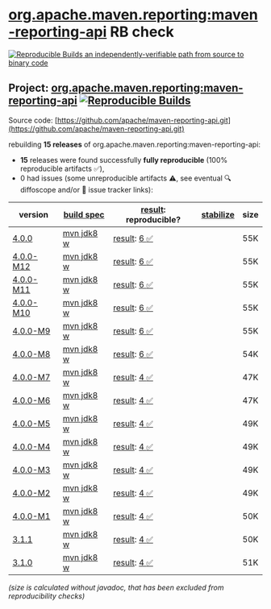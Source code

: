 [org.apache.maven.reporting:maven-reporting-api](https://central.sonatype.com/artifact/org.apache.maven.reporting/maven-reporting-api/versions) RB check
=======

[![Reproducible Builds](https://reproducible-builds.org/images/logos/rb.svg) an independently-verifiable path from source to binary code](https://reproducible-builds.org/)

## Project: [org.apache.maven.reporting:maven-reporting-api](https://central.sonatype.com/artifact/org.apache.maven.reporting/maven-reporting-api/versions) [![Reproducible Builds](https://img.shields.io/endpoint?url=https://raw.githubusercontent.com/jvm-repo-rebuild/reproducible-central/master/content/org/apache/maven/reporting/maven-reporting-api/badge.json)](https://github.com/jvm-repo-rebuild/reproducible-central/blob/master/content/org/apache/maven/reporting/maven-reporting-api/README.md)

Source code: [https://github.com/apache/maven-reporting-api.git](https://github.com/apache/maven-reporting-api.git)

rebuilding **15 releases** of org.apache.maven.reporting:maven-reporting-api:
- **15** releases were found successfully **fully reproducible** (100% reproducible artifacts :white_check_mark:),
- 0 had issues (some unreproducible artifacts :warning:, see eventual :mag: diffoscope and/or :memo: issue tracker links):

| version | [build spec](/BUILDSPEC.md) | [result](https://reproducible-builds.org/docs/jvm/): reproducible? | [stabilize](https://github.com/google/oss-rebuild/blob/main/cmd/stabilize/README.md) | size |
| -- | --------- | ------ | ------ | -- |
| [4.0.0](https://central.sonatype.com/artifact/org.apache.maven.reporting/maven-reporting-api/4.0.0/pom) | [mvn jdk8 w](maven-reporting-api-4.0.0.buildspec) | [result](maven-reporting-api-4.0.0.buildinfo): [6 :white_check_mark: ](maven-reporting-api-4.0.0.buildcompare) | | 55K |
| [4.0.0-M12](https://central.sonatype.com/artifact/org.apache.maven.reporting/maven-reporting-api/4.0.0-M12/pom) | [mvn jdk8 w](maven-reporting-api-4.0.0-M12.buildspec) | [result](maven-reporting-api-4.0.0-M12.buildinfo): [6 :white_check_mark: ](maven-reporting-api-4.0.0-M12.buildcompare) | | 55K |
| [4.0.0-M11](https://central.sonatype.com/artifact/org.apache.maven.reporting/maven-reporting-api/4.0.0-M11/pom) | [mvn jdk8 w](maven-reporting-api-4.0.0-M11.buildspec) | [result](maven-reporting-api-4.0.0-M11.buildinfo): [6 :white_check_mark: ](maven-reporting-api-4.0.0-M11.buildcompare) | | 55K |
| [4.0.0-M10](https://central.sonatype.com/artifact/org.apache.maven.reporting/maven-reporting-api/4.0.0-M10/pom) | [mvn jdk8 w](maven-reporting-api-4.0.0-M10.buildspec) | [result](maven-reporting-api-4.0.0-M10.buildinfo): [6 :white_check_mark: ](maven-reporting-api-4.0.0-M10.buildcompare) | | 55K |
| [4.0.0-M9](https://central.sonatype.com/artifact/org.apache.maven.reporting/maven-reporting-api/4.0.0-M9/pom) | [mvn jdk8 w](maven-reporting-api-4.0.0-M9.buildspec) | [result](maven-reporting-api-4.0.0-M9.buildinfo): [6 :white_check_mark: ](maven-reporting-api-4.0.0-M9.buildcompare) | | 55K |
| [4.0.0-M8](https://central.sonatype.com/artifact/org.apache.maven.reporting/maven-reporting-api/4.0.0-M8/pom) | [mvn jdk8 w](maven-reporting-api-4.0.0-M8.buildspec) | [result](maven-reporting-api-4.0.0-M8.buildinfo): [6 :white_check_mark: ](maven-reporting-api-4.0.0-M8.buildcompare) | | 54K |
| [4.0.0-M7](https://central.sonatype.com/artifact/org.apache.maven.reporting/maven-reporting-api/4.0.0-M7/pom) | [mvn jdk8 w](maven-reporting-api-4.0.0-M7.buildspec) | [result](maven-reporting-api-4.0.0-M7.buildinfo): [4 :white_check_mark: ](maven-reporting-api-4.0.0-M7.buildcompare) | | 47K |
| [4.0.0-M6](https://central.sonatype.com/artifact/org.apache.maven.reporting/maven-reporting-api/4.0.0-M6/pom) | [mvn jdk8 w](maven-reporting-api-4.0.0-M6.buildspec) | [result](maven-reporting-api-4.0.0-M6.buildinfo): [4 :white_check_mark: ](maven-reporting-api-4.0.0-M6.buildcompare) | | 47K |
| [4.0.0-M5](https://central.sonatype.com/artifact/org.apache.maven.reporting/maven-reporting-api/4.0.0-M5/pom) | [mvn jdk8 w](maven-reporting-api-4.0.0-M5.buildspec) | [result](maven-reporting-api-4.0.0-M5.buildinfo): [4 :white_check_mark: ](maven-reporting-api-4.0.0-M5.buildcompare) | | 49K |
| [4.0.0-M4](https://central.sonatype.com/artifact/org.apache.maven.reporting/maven-reporting-api/4.0.0-M4/pom) | [mvn jdk8 w](maven-reporting-api-4.0.0-M4.buildspec) | [result](maven-reporting-api-4.0.0-M4.buildinfo): [4 :white_check_mark: ](maven-reporting-api-4.0.0-M4.buildcompare) | | 49K |
| [4.0.0-M3](https://central.sonatype.com/artifact/org.apache.maven.reporting/maven-reporting-api/4.0.0-M3/pom) | [mvn jdk8 w](maven-reporting-api-4.0.0-M3.buildspec) | [result](maven-reporting-api-4.0.0-M3.buildinfo): [4 :white_check_mark: ](maven-reporting-api-4.0.0-M3.buildcompare) | | 49K |
| [4.0.0-M2](https://central.sonatype.com/artifact/org.apache.maven.reporting/maven-reporting-api/4.0.0-M2/pom) | [mvn jdk8 w](maven-reporting-api-4.0.0-M2.buildspec) | [result](maven-reporting-api-4.0.0-M2.buildinfo): [4 :white_check_mark: ](maven-reporting-api-4.0.0-M2.buildcompare) | | 49K |
| [4.0.0-M1](https://central.sonatype.com/artifact/org.apache.maven.reporting/maven-reporting-api/4.0.0-M1/pom) | [mvn jdk8 w](maven-reporting-api-4.0.0-M1.buildspec) | [result](maven-reporting-api-4.0.0-M1.buildinfo): [4 :white_check_mark: ](maven-reporting-api-4.0.0-M1.buildcompare) | | 50K |
| [3.1.1](https://central.sonatype.com/artifact/org.apache.maven.reporting/maven-reporting-api/3.1.1/pom) | [mvn jdk8 w](maven-reporting-api-3.1.1.buildspec) | [result](maven-reporting-api-3.1.1.buildinfo): [4 :white_check_mark: ](maven-reporting-api-3.1.1.buildcompare) | | 50K |
| [3.1.0](https://central.sonatype.com/artifact/org.apache.maven.reporting/maven-reporting-api/3.1.0/pom) | [mvn jdk8 w](maven-reporting-api-3.1.0.buildspec) | [result](maven-reporting-api-3.1.0.buildinfo): [4 :white_check_mark: ](maven-reporting-api-3.1.0.buildcompare) | | 51K |

<i>(size is calculated without javadoc, that has been excluded from reproducibility checks)</i>
